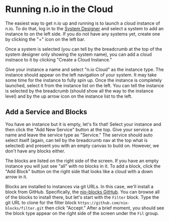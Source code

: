 # Running n.io in the Cloud

The easiest way to get n.io up and running is to launch a cloud instance of n.io. To do that, log in to the [System Designer](https://designer.n.io) and select a system to add an instance to on the left side. If you do not have any systems yet, create one by clicking the "+" icon on the left bar.

Once a system is selected (you can tell by the breadcrumb at the top of the system designer only showing the system name), you can add a cloud instnace to it by clicking "Create a Cloud Instance."

Give your instance a name and select "n.io Cloud" as the instance type. The instance should appear on the left navigation of your system. It may take some time for the instance to fully spin up. Once the instance is completely launched, select it from the instance list on the left. You can tell the instance is selected by the breadcrumb (should show all the way to the instance level) and by the up arrow icon on the instance list to the left.

## Add a Service and Blocks

You have an instance but it is empty, let's fix that! Select your instance and then click the "Add New Service" button at the top. Give your service a name and leave the service type as "Service." The service should auto select itself (again, can tell by the breadcrumb nav at the top what is selected) and present you with an empty canvas to build on. However, we don't have any blocks either.

The blocks are listed on the right side of the screen. If you have an empty instance you will just see "all" with no blocks in it. To add a block, click the "Add Block" button on the right side that looks like a cloud with a down arrow in it.

Blocks are installed to instances via git URLs. In this case, we'll install a block from GitHub. Specifically, the [nio-blocks GitHub](https://github.com/nio-blocks). You can browse all of the blocks to install there, but let's start with the `Filter` block. Type the git URL to clone for the filter block `https://github.com/nio-blocks/filter.git` then click "Accept." After a brief moment, you should see the block type appear on the right side of the screen under the `Fil` group.
